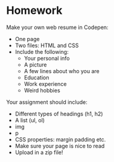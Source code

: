 
# Homework
Make your own web resume in Codepen:
* One page
* Two files: HTML and CSS
* Include the following:
  * Your personal info
  * A picture
  * A few lines about who you are
  * Education
  * Work experience
  * Weird hobbies

Your assignment should include:

* Different types of headings (h1, h2)
* A list (ul, ol)
* img
* p
* CSS properties: margin padding etc.
* Make sure your page is nice to read
* Upload in a zip file!




